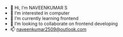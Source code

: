 -   👋 Hi, I’m NAVEENKUMAR S
-   👀 I’m interested in computer
-   🌱 I’m currently learning frontend
-   💞️ I’m looking to collaborate on frontend developing
-   📫 naveenkumar2509@outlook.com

<!---
naveenkumar2509/naveenkumar2509 is a ✨ special ✨ repository because its `README.md` (this file) appears on your GitHub profile.
You can click the Preview link to take a look at your changes.
--->
